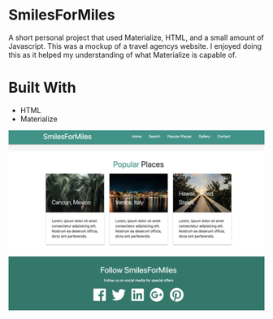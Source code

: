 # SmilesForMiles


A short personal project that used Materialize, HTML, and a small amount of Javascript. This was a mockup of a travel agencys website. I enjoyed doing this as it helped my understanding of what Materialize is capable of. 

# Built With
* HTML
* Materialize

 ![Screenshot](smilesformiles.png)